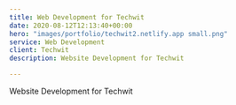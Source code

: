 ```yaml
---
title: Web Development for Techwit
date: 2020-08-12T12:13:40+00:00
hero: "images/portfolio/techwit2.netlify.app small.png"
service: Web Development
client: Techwit
description: Website Development for Techwit

---
```

Website Development for Techwit

